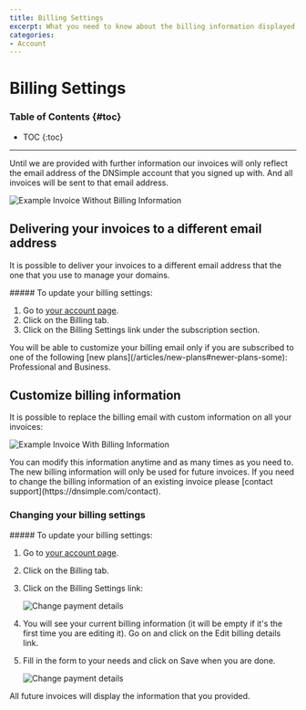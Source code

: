 ```yaml
---
title: Billing Settings
excerpt: What you need to know about the billing information displayed on every invoice.
categories:
- Account
---
```


# Billing Settings

### Table of Contents {#toc}

* TOC
{:toc}

---

Until we are provided with further information our invoices will only reflect the email address of the DNSimple account that you signed up with. And all invoices will be sent to that email address.

![Example Invoice Without Billing Information](/files/account-billing-settings-invoice-1.png)

## Delivering your invoices to a different email address

It is possible to deliver your invoices to a different email address that the one that you use to manage your domains.

<div class="section-steps" markdown="1">
##### To update your billing settings:

1. Go to [your account page](https://dnsimple.com/account).
1. Click on the <label>Billing</label> tab.
1. Click on the <label>Billing Settings</label> link under the subscription section.
</div>

<note>
You will be able to customize your billing email only if you are subscribed to one of the following [new plans](/articles/new-plans#newer-plans-some): Professional and Business.
</note>

## Customize billing information

It is possible to replace the billing email with custom information on all your invoices:

![Example Invoice With Billing Information](/files/account-billing-settings-invoice-2.png)

<warning>
You can modify this information anytime and as many times as you need to. The new billing information will only be used for future invoices. If you need to change the billing information of an existing invoice please [contact support](https://dnsimple.com/contact).
</warning>

### Changing your billing settings

<div class="section-steps" markdown="1">
##### To update your billing settings:

1. Go to [your account page](https://dnsimple.com/account).
1. Click on the <label>Billing</label> tab.
1. Click on the <label>Billing Settings</label> link:

     ![Change payment details](/files/account-billing-settings-1.png)

1. You will see your current billing information (it will be empty if it's the first time you are editing it). Go on and click on the <label>Edit billing details</label> link.
1. Fill in the form to your needs and click on <label>Save</label> when you are done.

     ![Change payment details](/files/account-billing-settings-2.png)
</div>


All future invoices will display the information that you provided.

